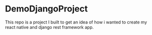 # DemoDjangoProject

This repo is a project I built to get an idea of how i wanted to create my react native and django rest framework app. 
